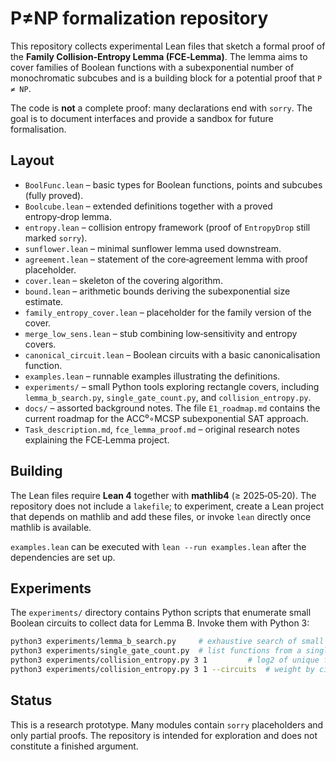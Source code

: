 # P≠NP formalization repository

This repository collects experimental Lean files that sketch a formal proof of the **Family Collision‑Entropy Lemma (FCE‑Lemma)**.  The lemma aims to cover families of Boolean functions with a subexponential number of monochromatic subcubes and is a building block for a potential proof that `P ≠ NP`.

The code is **not** a complete proof: many declarations end with `sorry`.  The goal is to document interfaces and provide a sandbox for future formalisation.

## Layout

* `BoolFunc.lean` – basic types for Boolean functions, points and subcubes (fully proved).
* `Boolcube.lean` – extended definitions together with a proved entropy‑drop lemma.
* `entropy.lean` – collision entropy framework (proof of `EntropyDrop` still marked `sorry`).
* `sunflower.lean` – minimal sunflower lemma used downstream.
* `agreement.lean` – statement of the core‑agreement lemma with proof placeholder.
* `cover.lean` – skeleton of the covering algorithm.
* `bound.lean` – arithmetic bounds deriving the subexponential size estimate.
* `family_entropy_cover.lean` – placeholder for the family version of the cover.
* `merge_low_sens.lean` – stub combining low‑sensitivity and entropy covers.
* `canonical_circuit.lean` – Boolean circuits with a basic canonicalisation function.
* `examples.lean` – runnable examples illustrating the definitions.
* `experiments/` – small Python tools exploring rectangle covers, including
  `lemma_b_search.py`, `single_gate_count.py`, and `collision_entropy.py`.
* `docs/` – assorted background notes.  The file `E1_roadmap.md` contains the current roadmap for the ACC⁰∘MCSP subexponential SAT approach.
* `Task_description.md`, `fce_lemma_proof.md` – original research notes explaining the FCE‑Lemma project.

## Building

The Lean files require **Lean 4** together with **mathlib4** (≥ 2025‑05‑20).  The repository does not include a `lakefile`; to experiment, create a Lean project that depends on mathlib and add these files, or invoke `lean` directly once mathlib is available.

`examples.lean` can be executed with `lean --run examples.lean` after the dependencies are set up.

## Experiments

The `experiments/` directory contains Python scripts that enumerate small
Boolean circuits to collect data for Lemma B.  Invoke them with Python 3:

```bash
python3 experiments/lemma_b_search.py     # exhaustive search of small circuits
python3 experiments/single_gate_count.py  # list functions from a single gate
python3 experiments/collision_entropy.py 3 1         # log2 of unique functions
python3 experiments/collision_entropy.py 3 1 --circuits  # weight by circuit count
```

## Status

This is a research prototype.  Many modules contain `sorry` placeholders and only partial proofs.  The repository is intended for exploration and does not constitute a finished argument.
